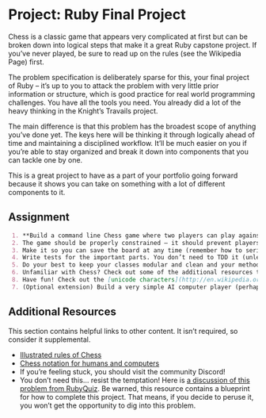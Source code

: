 # Project: Ruby Final Project

Chess is a classic game that appears very complicated at first but can be broken down into logical steps that make it a great Ruby capstone project. If you’ve never played, be sure to read up on the rules (see the Wikipedia Page) first.

The problem specification is deliberately sparse for this, your final project of Ruby – it’s up to you to attack the problem with very little prior information or structure, which is good practice for real world programming challenges. You have all the tools you need. You already did a lot of the heavy thinking in the Knight’s Travails project.

The main difference is that this problem has the broadest scope of anything you’ve done yet. The keys here will be thinking it through logically ahead of time and maintaining a disciplined workflow. It’ll be much easier on you if you’re able to stay organized and break it down into components that you can tackle one by one.

This is a great project to have as a part of your portfolio going forward because it shows you can take on something with a lot of different components to it.

## Assignment

```markdown
 1. **Build a command line Chess game where two players can play against each other.**
 2. The game should be properly constrained – it should prevent players from making illegal moves and declare check or check mate in the correct situations.
 3. Make it so you can save the board at any time (remember how to serialize?)
 4. Write tests for the important parts. You don’t need to TDD it (unless you want to), but be sure to use RSpec tests for anything that you find yourself typing into the command line repeatedly.
 5. Do your best to keep your classes modular and clean and your methods doing only one thing each. This is the largest program that you’ve written, so you’ll definitely start to see the benefits of good organization (and testing) when you start running into bugs.
 6. Unfamiliar with Chess? Check out some of the additional resources to help you get your bearings.
 8. Have fun! Check out the [unicode characters](http://en.wikipedia.org/wiki/Chess_symbols_in_Unicode) for a little spice for your gameboard.
 7. (Optional extension) Build a very simple AI computer player (perhaps who does a random legal move)
```

## Additional Resources

This section contains helpful links to other content. It isn’t required, so consider it supplemental.

- [Illustrated rules of Chess](http://www.chessvariants.org/d.chess/chess.html)
- [Chess notation for humans and computers](https://en.wikipedia.org/wiki/Chess_notation)
- If you’re feeling stuck, you should visit the community Discord!
- You don’t need this… resist the temptation! Here is [a discussion of this problem from RubyQuiz](http://rubyquiz.com/quiz35.html). Be warned, this resource contains a blueprint for how to complete this project. That means, if you decide to peruse it, you won’t get the opportunity to dig into this problem.

